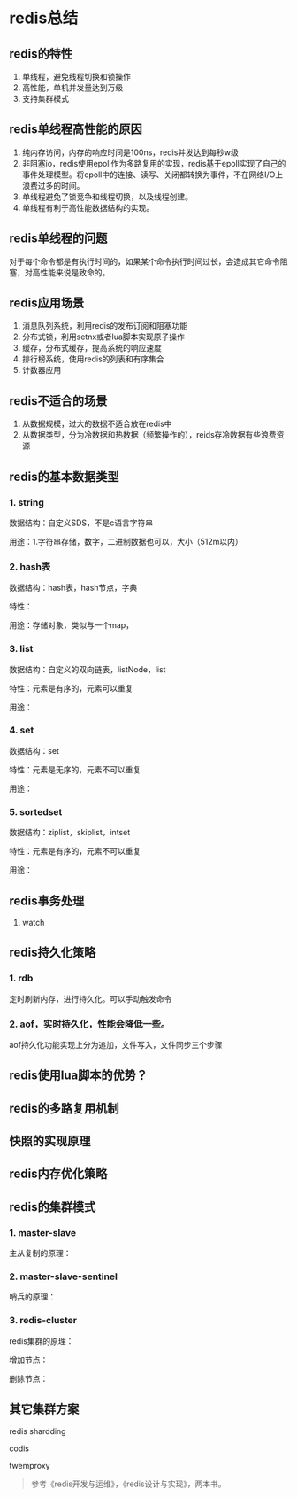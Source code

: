 # redis总结

## redis的特性
1. 单线程，避免线程切换和锁操作
2. 高性能，单机并发量达到万级
3. 支持集群模式

## redis单线程高性能的原因
1. 纯内存访问，内存的响应时间是100ns，redis并发达到每秒w级
2. 非阻塞io，redis使用epoll作为多路复用的实现，redis基于epoll实现了自己的事件处理模型。将epoll中的连接、读写、关闭都转换为事件，不在网络I/O上浪费过多的时间。
3. 单线程避免了锁竞争和线程切换，以及线程创建。
4. 单线程有利于高性能数据结构的实现。

## redis单线程的问题
对于每个命令都是有执行时间的，如果某个命令执行时间过长，会造成其它命令阻塞，对高性能来说是致命的。

## redis应用场景
1. 消息队列系统，利用redis的发布订阅和阻塞功能
2. 分布式锁，利用setnx或者lua脚本实现原子操作
3. 缓存，分布式缓存，提高系统的响应速度
4. 排行榜系统，使用redis的列表和有序集合
5. 计数器应用

## redis不适合的场景
1. 从数据规模，过大的数据不适合放在redis中
2. 从数据类型，分为冷数据和热数据（频繁操作的），reids存冷数据有些浪费资源


## redis的基本数据类型
### 1. string
数据结构：自定义SDS，不是c语言字符串

用途：1.字符串存储，数字，二进制数据也可以，大小（512m以内）

### 2. hash表
数据结构：hash表，hash节点，字典

特性：

用途：存储对象，类似与一个map，

### 3. list
数据结构：自定义的双向链表，listNode，list

特性：元素是有序的，元素可以重复

用途：

### 4. set
数据结构：set

特性：元素是无序的，元素不可以重复

用途：

### 5. sortedset
数据结构：ziplist，skiplist，intset

特性：元素是有序的，元素不可以重复

用途：

## redis事务处理
1. watch


## redis持久化策略
### 1. rdb
定时刷新内存，进行持久化。可以手动触发命令

### 2. aof，实时持久化，性能会降低一些。
aof持久化功能实现上分为追加，文件写入，文件同步三个步骤

## redis使用lua脚本的优势？


## redis的多路复用机制


## 快照的实现原理


## redis内存优化策略



## redis的集群模式
### 1. master-slave
主从复制的原理：

### 2. master-slave-sentinel
哨兵的原理：

### 3. redis-cluster
redis集群的原理：

增加节点：

删除节点：

## 其它集群方案
redis shardding

codis

twemproxy


> 参考《redis开发与运维》，《redis设计与实现》，两本书。

